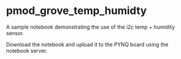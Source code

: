 # pmod_grove_temp_humidty
A sample notebook demonstrating the use of the i2c temp + humidity sensor.

Download the notebook and upload it to the PYNQ board using the notebook server.
